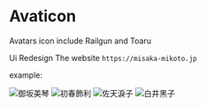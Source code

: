 # Avaticon 
Avatars icon include Railgun and Toaru

Ui Redesign
The website
```https://misaka-mikoto.jp```

example:

![御坂美琴](https://user-images.githubusercontent.com/100492794/193595228-c3c8463d-0148-4eb6-b094-f6bc4661236d.png)
![初春飾利](https://user-images.githubusercontent.com/100492794/193594704-755fee81-94ab-45d9-87df-84f89238f45d.png)
![佐天淚子](https://user-images.githubusercontent.com/100492794/193594708-08948abd-5f21-4bcf-97d3-7ede3d61e24e.png)
![白井黑子](https://user-images.githubusercontent.com/100492794/193594701-136f5b47-9994-4d17-a3f1-72dd12d3cec2.png)
